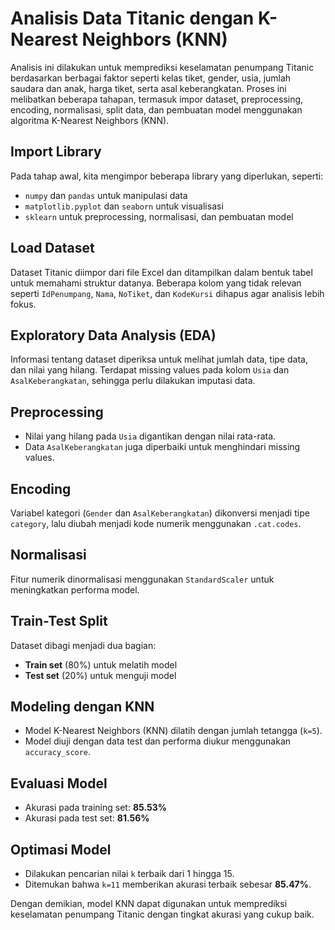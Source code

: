 # Analisis Data Titanic dengan K-Nearest Neighbors (KNN)

Analisis ini dilakukan untuk memprediksi keselamatan penumpang Titanic berdasarkan berbagai faktor seperti kelas tiket, gender, usia, jumlah saudara dan anak, harga tiket, serta asal keberangkatan. Proses ini melibatkan beberapa tahapan, termasuk impor dataset, preprocessing, encoding, normalisasi, split data, dan pembuatan model menggunakan algoritma K-Nearest Neighbors (KNN).

## Import Library
Pada tahap awal, kita mengimpor beberapa library yang diperlukan, seperti:
- `numpy` dan `pandas` untuk manipulasi data
- `matplotlib.pyplot` dan `seaborn` untuk visualisasi
- `sklearn` untuk preprocessing, normalisasi, dan pembuatan model

## Load Dataset
Dataset Titanic diimpor dari file Excel dan ditampilkan dalam bentuk tabel untuk memahami struktur datanya. Beberapa kolom yang tidak relevan seperti `IdPenumpang`, `Nama`, `NoTiket`, dan `KodeKursi` dihapus agar analisis lebih fokus.

## Exploratory Data Analysis (EDA)
Informasi tentang dataset diperiksa untuk melihat jumlah data, tipe data, dan nilai yang hilang. Terdapat missing values pada kolom `Usia` dan `AsalKeberangkatan`, sehingga perlu dilakukan imputasi data.

## Preprocessing
- Nilai yang hilang pada `Usia` digantikan dengan nilai rata-rata.
- Data `AsalKeberangkatan` juga diperbaiki untuk menghindari missing values.

## Encoding
Variabel kategori (`Gender` dan `AsalKeberangkatan`) dikonversi menjadi tipe `category`, lalu diubah menjadi kode numerik menggunakan `.cat.codes`.

## Normalisasi
Fitur numerik dinormalisasi menggunakan `StandardScaler` untuk meningkatkan performa model.

## Train-Test Split
Dataset dibagi menjadi dua bagian:
- **Train set** (80%) untuk melatih model
- **Test set** (20%) untuk menguji model

## Modeling dengan KNN
- Model K-Nearest Neighbors (KNN) dilatih dengan jumlah tetangga (`k=5`).
- Model diuji dengan data test dan performa diukur menggunakan `accuracy_score`.

## Evaluasi Model
- Akurasi pada training set: **85.53%**
- Akurasi pada test set: **81.56%**

## Optimasi Model
- Dilakukan pencarian nilai `k` terbaik dari 1 hingga 15.
- Ditemukan bahwa `k=11` memberikan akurasi terbaik sebesar **85.47%**.

Dengan demikian, model KNN dapat digunakan untuk memprediksi keselamatan penumpang Titanic dengan tingkat akurasi yang cukup baik.

